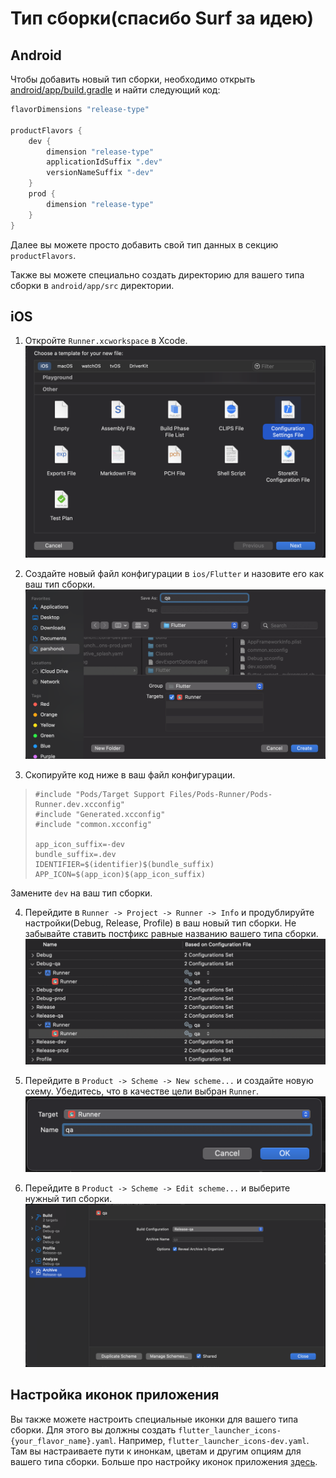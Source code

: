 # Тип сборки(спасибо Surf за идею)

## Android

Чтобы добавить новый тип сборки, необходимо открыть [android/app/build.gradle](../android/app/build.gradle) и найти следующий код:

```gradle
flavorDimensions "release-type"

productFlavors {
    dev {
        dimension "release-type"
        applicationIdSuffix ".dev"
        versionNameSuffix "-dev"
    }
    prod {
        dimension "release-type"
    }
}
```

Далее вы можете просто добавить свой тип данных в секцию `productFlavors`.

Также вы можете специально создать директорию для вашего типа сборки в `android/app/src` директории.

## iOS

1. Откройте `Runner.xcworkspace` в Xcode.
![Xcode create template](./images/xcode_config_file_creation_1.png)

2. Создайте новый файл конфигурации в `ios/Flutter` и назовите его как ваш тип сборки.
![Xcode create configuration](./images/xcode_config_file_creation_2.png)

3. Скопируйте код ниже в ваш файл конфигурации.

> ```objc
> #include "Pods/Target Support Files/Pods-Runner/Pods-Runner.dev.xcconfig"
> #include "Generated.xcconfig"
> #include "common.xcconfig"
> 
> app_icon_suffix=-dev
> bundle_suffix=.dev
> IDENTIFIER=$(identifier)$(bundle_suffix)
> APP_ICON=$(app_icon)$(app_icon_suffix)
> ```

Замените `dev` на ваш тип сборки.

4. Перейдите в `Runner -> Project -> Runner -> Info` и продублируйте настройки(Debug, Release, Profile) в ваш новый тип сборки. Не забывайте ставить постфикс равные названию вашего типа сборки.
![Xcode configuration duplication](./images/xcode_configuration_duplication.png)

5. Перейдите в  `Product -> Scheme -> New scheme...` и создайте новую схему. Убедитесь, что в качестве цели выбран `Runner`.
![Xcode scheme creation](./images/xcode_scheme_creation.png)

6. Перейдите в `Product -> Scheme -> Edit scheme...` и выберите  нужный тип сборки.
![Xcode build configuration](./images/xcode_scheme_editing.png)

## Настройка иконок приложения

Вы также можете настроить специальные иконки для вашего типа сборки. Для этого вы должны создать `flutter_launcher_icons-{your_flavor_name}.yaml`.
Например, `flutter_launcher_icons-dev.yaml`. Там вы настраиваете пути к инонкам, цветам и другим опциям для вашего типа сборки. Больше про настройку иконок приложения [здесь](./launcher_icons.md).